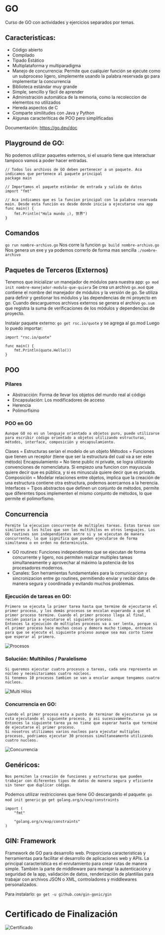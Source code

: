 # GO
Curso de GO con actividades y ejercicios separados por temas.

## Caracteristicas:
- Código abierto
- Compilado
- Tipado Estático
- Multiplataforma y multiparadigma
- Manejo de concurrencia: Permite que cualquier función se ejecute como un subproceso ligero, simplemente usando la palabra reservada go para implementar la concurrencia
- Biblioteca estándar muy grande
- Simple, sencillo y fácil de aprender
- Administración automática de la memoria, como la recoleccion de elementos no utilizados
- Hereda aspectos de C
- Comparte similitudes con Java y Python
- Algunas caracteríticas de POO pero simplificadas

Documentación: https://go.dev/doc

## Playground de GO:
No podemos utilizar paquetes externos, si el usuario tiene que interactuar tampoco vamos a poder hacer entradas.
````
// Todos los archivos de GO deben pertenecer a un paquete. Aca indicamos que pertenece al paquete principal
package main

// Importamos el paquete estándar de entrada y salida de datos
import "fmt"

// Aca indicamos que es la funcion principal con la palabra reservada main. Desde esta función es desde donde inicia a ejecutarse una app
func main() {
	fmt.Println("Hola mundo ;), 世界")
}
````

## Comandos
`go run nombre-archivo.go` Nos corre la funcion
`go build nombre-archivo.go` Nos genera un exe y ya podemos correrlo de forma mas sencilla
`./nombre-archivo`

## Paquetes de Terceros (Externos)
Tenemos que inicializar un manejador de módulos para nuestra app: `go mod init nombre-manejador-modulo-que-quiera`
Se crea un archivo `go.mod` que contiene el nombre del manejador de módulos y la versión de go. 
Se utiliza para definir y gestionar los módulos y las dependencias de mi proyecto en go.
Cuando descarguemos archivos externos se genera el archivo `go.sum` que registra la suma de verificaciones de los módulos y dependencias de proyecto.

Instalar paquete externo: `go get rsc.io/quote` y se agrega al go.mod
Luego lo puedo importar:
````
import "rsc.io/quote"

func main() {
    fmt.Println(quote.Hello())
}
````

## POO
### Pilares
- Abstracción: Forma de llevar los objetos del mundo real al código
- Encapsulación: Los modificadores de acceso
- Herencia
- Polimorfismo

### POO en GO
````
Aunque GO no es un lenguaje orientado a objetos puro, puede utilizarse para escribir código orientado a objetos utilizando estructuras, métodos, interface, composición y encapsulamiento.
````

Clases = Estructuras serían el modelo de un objeto
Métodos = Funciones que tienen un receptor (tiene que ser la estructura del cual va a ser este método)
Encapsulamiento = No tiene public ni private, se logra utilizando convenciones de nomenclatura.
Si empiezo una funcion con mayuscula quiere decir que es pública, y si es minuscula quiere decir que es privada.
Composición = Modelar relaciones entre objetos, implica que la creación de una estructura contiene otra estructura, podemos acercarnos a la herencia.
Interfaces = Tipos abstractos que definen un conjunto de métodos, permite que diferentes tipos implementen el mismo conjunto de métodos, lo que permite el polimorfismo. 

## Concurrencia
````
Permite la ejecucion concurrente de multiples tareas. Estas tareas son similares a los hilos que son los multihilos en otros lenguajes. Los GO routines son independientes entre si y se ejecutan de manera concurrente, lo que significa que pueden ejecutarse de forma simultanea o en orden no determinista.
````
- GO routines: Funciones independientes que se ejecutan de forma concurrente y ligero, nos permiten realizar multiples tareas simultaneamente y aprovechar al máximo la potencia de los procesadores modernos.
- Canales: Son herramientas fundamentales para la comunicacion y sincronizacion entre go routines, permitiendo enviar y recibir datos de manera segura y coordinada y evitando muchos problemas.

### Ejecución de tareas en GO:
````
Primero se ejecuta la primer tarea hasta que termine de ejecutarse el primer proceso, y los demás procesos se encolan esperando a que el primer proceso termine. Cuando el primer proceso llega al final, recién pasaria a ejecutarse el siguiente proceso.
Entonces la ejecución de múltiples procesos va a ser lenta, porque si el primer proceso hace muchas cosas y demora mucho tiempo, entonces para que se ejecute el siguiente proceso aunque sea mas corto tiene que esperar al primero.
````
![Procesos](concurrence/processes.png)

### Solución: Multihilos / Paralelismo
````
Si queremos ejecutar cuatro procesos o tareas, cada una representa un núcleo y necesitariamos cuatro núcleos. 
Si tenemos 10 procesos tambien se van a encolar aunque tengamos cuatro núcleos.
````
![Multi Hilos](concurrence/multithread.png)

### Concurrencia en GO:
````
Cuando el primer proceso esta a punto de terminar de ejecutarse ya se esta ejecutando el siguiente proceso, y asi sucesivamente.
Entonces la siguiente tarea ya no tiene que esperar hasta que termine de ejecutarse el primer proceso. 
Si nosotros utilizamos varios nucleos para ejecutar multiples procesos, podriamos ejecutar 30 procesos simultaneamente utilizando cuatro nucleos.
````
![Concurrencia](concurrence/concurrence.png)

## Genéricos:
````
Nos permiten la creación de funciones y estructuras que pueden trabajar con diferentes tipos de datos de manera segura y eficiente sin tener que duplicar código.
````
Podemos utilizar restricciones que tiene GO descargando el paquete:
`go mod init generic`
`go get golang.org/x/exp/constraints`
````
import (
	"fmt"

	"golang.org/x/exp/constraints"
)
````

## GIN: Framework
Framework de GO para desarrollo web. Proporciona características y herramientas para facilitar el desarrollo de aplicaciones web y APIs.
La principal característica es el enrutamiento para crear rutas de manera simple. También la parte de middleware para manejar la autenticación y seguridad de la app, validación de datos, renderización de plantillas para trabajar con archivos JSON o XML, controladores y middlewares personalizados.

Para instalarlo:
`go get -u github.com/gin-gonic/gin`

# Certificado de Finalización
![Certificado](/GO-Course/Certificado.jpg)
